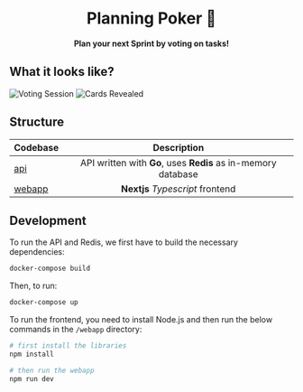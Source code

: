 <h1 align="center">
Planning Poker 🎲
</h1>

<p align="center">
  <strong>Plan your next Sprint by voting on tasks!</strong>
</p>

## What it looks like?

![Voting Session](https://user-images.githubusercontent.com/62121154/166455320-ff1159d0-7369-4c7b-9f06-0e6d8c557988.png)
![Cards Revealed](https://user-images.githubusercontent.com/62121154/166455328-ec64189f-641e-4be0-815c-e704ab1b753e.png)

## Structure

| Codebase         |                          Description                          |
| :--------------- | :-----------------------------------------------------------: |
| [api](api)       | API written with **Go**, uses **Redis** as in-memory database |
| [webapp](webapp) |               **Nextjs** *Typescript* frontend                |

## Development

To run the API and Redis, we first have to build the necessary dependencies:

```sh
docker-compose build
```

Then, to run:

```sh
docker-compose up
```

To run the frontend, you need to install Node.js and then run the below commands in the `/webapp` directory:

```sh
# first install the libraries
npm install

# then run the webapp
npm run dev
```
